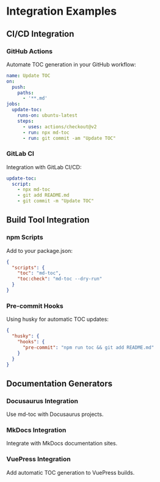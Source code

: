 # Integration Examples

## CI/CD Integration

### GitHub Actions
Automate TOC generation in your GitHub workflow:

```yaml
name: Update TOC
on:
  push:
    paths:
      - '**.md'
jobs:
  update-toc:
    runs-on: ubuntu-latest
    steps:
      - uses: actions/checkout@v2
      - run: npx md-toc
      - run: git commit -am "Update TOC"
```

### GitLab CI
Integration with GitLab CI/CD:

```yaml
update-toc:
  script:
    - npx md-toc
    - git add README.md
    - git commit -m "Update TOC"
```

## Build Tool Integration

### npm Scripts
Add to your package.json:

```json
{
  "scripts": {
    "toc": "md-toc",
    "toc:check": "md-toc --dry-run"
  }
}
```

### Pre-commit Hooks
Using husky for automatic TOC updates:

```json
{
  "husky": {
    "hooks": {
      "pre-commit": "npm run toc && git add README.md"
    }
  }
}
```

## Documentation Generators

### Docusaurus Integration
Use md-toc with Docusaurus projects.

### MkDocs Integration
Integrate with MkDocs documentation sites.

### VuePress Integration
Add automatic TOC generation to VuePress builds.